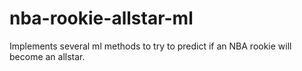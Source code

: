 # nba-rookie-allstar-ml
Implements several ml methods to try to predict if an NBA rookie will become an allstar.
